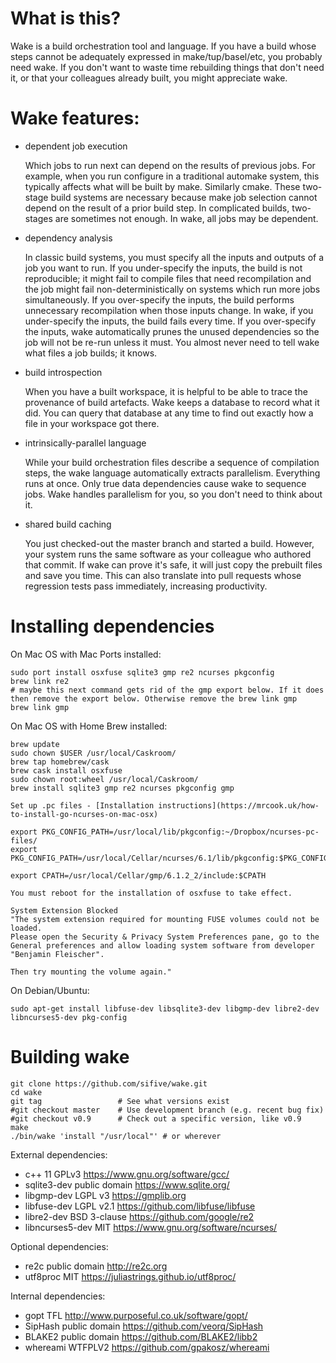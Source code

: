 # What is this?

Wake is a build orchestration tool and language.
If you have a build whose steps cannot be adequately expressed in
make/tup/basel/etc, you probably need wake.
If you don't want to waste time rebuilding things that don't need it,
or that your colleagues already built, you might appreciate wake.

# Wake features:
  - dependent job execution

    Which jobs to run next can depend on the results of previous jobs.  For
    example, when you run configure in a traditional automake system, this
    typically affects what will be built by make.  Similarly cmake.  These
    two-stage build systems are necessary because make job selection cannot
    depend on the result of a prior build step.  In complicated builds,
    two-stages are sometimes not enough. In wake, all jobs may be dependent.

  - dependency analysis

    In classic build systems, you must specify all the inputs and outputs of
    a job you want to run.  If you under-specify the inputs, the build is
    not reproducible; it might fail to compile files that need recompilation
    and the job might fail non-deterministically on systems which run more
    jobs simultaneously.  If you over-specify the inputs, the build performs
    unnecessary recompilation when those inputs change.  In wake, if you
    under-specify the inputs, the build fails every time.  If you
    over-specify the inputs, wake automatically prunes the unused
    dependencies so the job will not be re-run unless it must.  You almost
    never need to tell wake what files a job builds; it knows.

  - build introspection

    When you have a built workspace, it is helpful to be able to trace the
    provenance of build artefacts.  Wake keeps a database to record what it
    did.  You can query that database at any time to find out exactly how a
    file in your workspace got there.

  - intrinsically-parallel language

    While your build orchestration files describe a sequence of compilation
    steps, the wake language automatically extracts parallelism.  Everything
    runs at once.  Only true data dependencies cause wake to sequence jobs. 
    Wake handles parallelism for you, so you don't need to think about it.

  - shared build caching

    You just checked-out the master branch and started a build.  However,
    your system runs the same software as your colleague who authored that
    commit.  If wake can prove it's safe, it will just copy the prebuilt
    files and save you time.  This can also translate into pull requests
    whose regression tests pass immediately, increasing productivity.

# Installing dependencies

On Mac OS with Mac Ports installed:

    sudo port install osxfuse sqlite3 gmp re2 ncurses pkgconfig
    brew link re2
    # maybe this next command gets rid of the gmp export below. If it does then remove the export below. Otherwise remove the brew link gmp
    brew link gmp

On Mac OS with Home Brew installed:

    brew update
    sudo chown $USER /usr/local/Caskroom/
    brew tap homebrew/cask
    brew cask install osxfuse
    sudo chown root:wheel /usr/local/Caskroom/
    brew install sqlite3 gmp re2 ncurses pkgconfig gmp

    Set up .pc files - [Installation instructions](https://mrcook.uk/how-to-install-go-ncurses-on-mac-osx)

    export PKG_CONFIG_PATH=/usr/local/lib/pkgconfig:~/Dropbox/ncurses-pc-files/
    export PKG_CONFIG_PATH=/usr/local/Cellar/ncurses/6.1/lib/pkgconfig:$PKG_CONFIG_PATH

    export CPATH=/usr/local/Cellar/gmp/6.1.2_2/include:$CPATH

    You must reboot for the installation of osxfuse to take effect.

    System Extension Blocked
    "The system extension required for mounting FUSE volumes could not be loaded.
    Please open the Security & Privacy System Preferences pane, go to the General preferences and allow loading system software from developer "Benjamin Fleischer".

    Then try mounting the volume again."


On Debian/Ubuntu:

    sudo apt-get install libfuse-dev libsqlite3-dev libgmp-dev libre2-dev libncurses5-dev pkg-config

# Building wake

    git clone https://github.com/sifive/wake.git
    cd wake
    git tag                 # See what versions exist
    #git checkout master    # Use development branch (e.g. recent bug fix)
    #git checkout v0.9      # Check out a specific version, like v0.9
    make
    ./bin/wake 'install "/usr/local"' # or wherever

External dependencies:
 - c++ 11		GPLv3		https://www.gnu.org/software/gcc/
 - sqlite3-dev		public domain	https://www.sqlite.org/
 - libgmp-dev		LGPL v3		https://gmplib.org
 - libfuse-dev		LGPL v2.1	https://github.com/libfuse/libfuse
 - libre2-dev		BSD 3-clause	https://github.com/google/re2
 - libncurses5-dev	MIT		https://www.gnu.org/software/ncurses/

Optional dependencies:
 - re2c			public domain	http://re2c.org
 - utf8proc		MIT 		https://juliastrings.github.io/utf8proc/

Internal dependencies:
 - gopt			TFL		http://www.purposeful.co.uk/software/gopt/
 - SipHash		public domain	https://github.com/veorq/SipHash
 - BLAKE2		public domain	https://github.com/BLAKE2/libb2
 - whereami		WTFPLV2		https://github.com/gpakosz/whereami
